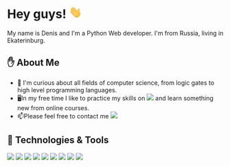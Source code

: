 # Hey guys! <img src="https://raw.githubusercontent.com/StanGirard/StanGirard/master/wave.gif" width="30px">

My name is Denis and I'm a Python Web developer. I'm from Russia, living in Ekaterinburg. 

## &#x270b; About Me

- 🔭 I'm curious about all fields of computer science, from logic gates to high level programming languages.
- 🖥️In my free time I like to practice my skills on [![](https://img.shields.io/badge/Codewars-informational?style=flat&logo=Codewars&logoColor=white&color=orange)](https://www.codewars.com/users/DenisKhmelnov) and learn something new from online courses.
- 📫Please feel free to contact me [![](https://img.shields.io/badge/Telegram-informational?style=flat&logo=telegram&logoColor=white&color=blue)](https://t.me/DenisKhmelnov)

## 🔧 Technologies & Tools
![](https://img.shields.io/badge/Code-Python-informational?style=flat&logo=python&logoColor=white&color=blue)
![](https://img.shields.io/badge/Framework-Django-informational?style=flat&logo=django&logoColor=white&color=blue)
![](https://img.shields.io/badge/Framework-Flask-informational?style=flat&logo=flask&logoColor=white&color=blue)
![](https://img.shields.io/badge/WEB-HTML-informational?style=flat&logo=html5&logoColor=white&color=blue)
![](https://img.shields.io/badge/WEB-CSS-informational?style=flat&logo=css3&logoColor=white&color=blue)
![](https://img.shields.io/badge/DB-PostgreSQL-informational?style=flat&logo=postgresql&logoColor=white&color=blue)
![](https://img.shields.io/badge/DB-SQLite-informational?style=flat&logo=sqlite&logoColor=white&color=blue)
![](https://img.shields.io/badge/Tools-Docker-informational?style=flat&logo=docker&logoColor=white&color=blue)
![](https://img.shields.io/badge/Tools-GIT-informational?style=flat&logo=git&logoColor=white&color=blue)
